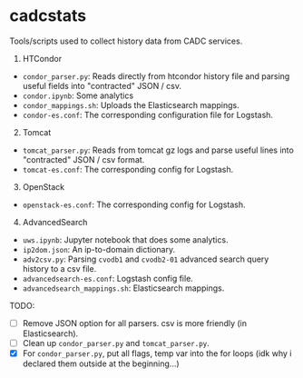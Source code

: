 # cadcstats
Tools/scripts used to collect history data from CADC services.

1. HTCondor
  * ```condor_parser.py```: Reads directly from htcondor history file and parsing useful fields into "contracted" JSON / csv.
  * ```condor.ipynb```: Some analytics
  * ```condor_mappings.sh```: Uploads the Elasticsearch mappings.
  * ```condor-es.conf```: The corresponding configuration file for Logstash.

2. Tomcat
  * ```tomcat_parser.py```: Reads from tomcat gz logs and parse useful lines into "contracted" JSON / csv format.
  * ```tomcat-es.conf```: The corresponding config for Logstash.

3. OpenStack
  * ```openstack-es.conf```: The corresponding config for Logstash.

4. AdvancedSearch
  * ```uws.ipynb```: Jupyter notebook that does some analytics.
  * ```ip2dom.json```: An ip-to-domain dictionary.
  * ```adv2csv.py```: Parsing ```cvodb1``` and ```cvodb2-01``` advanced search query history to a csv file.
  * ```advancedsearch-es.conf```: Logstash config file.
  * ```advancedsearch_mappings.sh```: Elasticsearch mappings.

TODO:
  - [ ] Remove JSON option for all parsers. csv is more friendly (in Elasticsearch).
  - [ ] Clean up ```condor_parser.py``` and ```tomcat_parser.py```.
  - [x] For ```condor_parser.py```, put all flags, temp var into the for loops (idk why i declared them outside at the beginning...)
